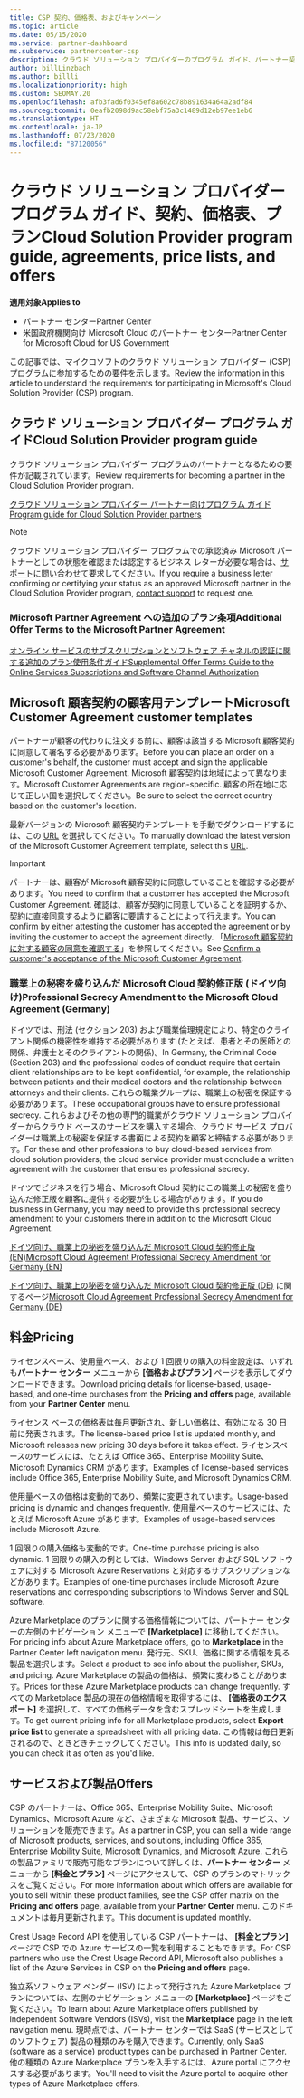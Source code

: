 ```yaml
---
title: CSP 契約、価格表、およびキャンペーン
ms.topic: article
ms.date: 05/15/2020
ms.service: partner-dashboard
ms.subservice: partnercenter-csp
description: クラウド ソリューション プロバイダーのプログラム ガイド、パートナー契約、顧客契約、料金表、プランへのリンクがあります。
author: billLinzbach
ms.author: billli
ms.localizationpriority: high
ms.custom: SEOMAY.20
ms.openlocfilehash: afb3fad6f0345ef8a602c78b891634a64a2adf84
ms.sourcegitcommit: 0eafb2098d9ac58ebf75a3c1489d12eb97ee1eb6
ms.translationtype: HT
ms.contentlocale: ja-JP
ms.lasthandoff: 07/23/2020
ms.locfileid: "87120056"
---
```

# <a name="cloud-solution-provider-program-guide-agreements-price-lists-and-offers"></a><span data-ttu-id="721ab-103">クラウド ソリューション プロバイダー プログラム ガイド、契約、価格表、プラン</span><span class="sxs-lookup"><span data-stu-id="721ab-103">Cloud Solution Provider program guide, agreements, price lists, and offers</span></span>

<span data-ttu-id="721ab-104">**適用対象**</span><span class="sxs-lookup"><span data-stu-id="721ab-104">**Applies to**</span></span>

- <span data-ttu-id="721ab-105">パートナー センター</span><span class="sxs-lookup"><span data-stu-id="721ab-105">Partner Center</span></span>
- <span data-ttu-id="721ab-106">米国政府機関向け Microsoft Cloud のパートナー センター</span><span class="sxs-lookup"><span data-stu-id="721ab-106">Partner Center for Microsoft Cloud for US Government</span></span>


<span data-ttu-id="721ab-107">この記事では、マイクロソフトのクラウド ソリューション プロバイダー (CSP) プログラムに参加するための要件を示します。</span><span class="sxs-lookup"><span data-stu-id="721ab-107">Review the information in this article to understand the requirements for participating in Microsoft's Cloud Solution Provider (CSP) program.</span></span>

## <a name="cloud-solution-provider-program-guide"></a><span data-ttu-id="721ab-108">クラウド ソリューション プロバイダー プログラム ガイド</span><span class="sxs-lookup"><span data-stu-id="721ab-108">Cloud Solution Provider program guide</span></span>

<span data-ttu-id="721ab-109">クラウド ソリューション プロバイダー プログラムのパートナーとなるための要件が記載されています。</span><span class="sxs-lookup"><span data-stu-id="721ab-109">Review requirements for becoming a partner in the Cloud Solution Provider program.</span></span>

[<span data-ttu-id="721ab-110">クラウド ソリューション プロバイダー パートナー向けプログラム ガイド</span><span class="sxs-lookup"><span data-stu-id="721ab-110">Program guide for Cloud Solution Provider partners</span></span>](https://go.microsoft.com/fwlink/p/?LinkId=617100)

>[!Note]
><span data-ttu-id="721ab-111">クラウド ソリューション プロバイダー プログラムでの承認済み Microsoft パートナーとしての状態を確認または認定するビジネス レターが必要な場合は、[サポートに問い合わせて](https://partner.microsoft.com/pcv/servicerequests/create)要求してください。</span><span class="sxs-lookup"><span data-stu-id="721ab-111">If you require a business letter confirming or certifying your status as an approved Microsoft partner in the Cloud Solution Provider program, [contact support](https://partner.microsoft.com/pcv/servicerequests/create) to request one.</span></span>

### <a name="additional-offer-terms-to-the-microsoft-partner-agreement"></a><span data-ttu-id="721ab-112">Microsoft Partner Agreement への追加のプラン条項</span><span class="sxs-lookup"><span data-stu-id="721ab-112">Additional Offer Terms to the Microsoft Partner Agreement</span></span>

[<span data-ttu-id="721ab-113">オンライン サービスのサブスクリプションとソフトウェア チャネルの認証に関する追加のプラン使用条件ガイド</span><span class="sxs-lookup"><span data-stu-id="721ab-113">Supplemental Offer Terms Guide to the Online Services Subscriptions and Software Channel Authorization</span></span>](https://query.prod.cms.rt.microsoft.com/cms/api/am/binary/RE3NOo7)

## <a name="microsoft-customer-agreement-customer-templates"></a><span data-ttu-id="721ab-114">Microsoft 顧客契約の顧客用テンプレート</span><span class="sxs-lookup"><span data-stu-id="721ab-114">Microsoft Customer Agreement customer templates</span></span>

<span data-ttu-id="721ab-115">パートナーが顧客の代わりに注文する前に、顧客は該当する Microsoft 顧客契約に同意して署名する必要があります。</span><span class="sxs-lookup"><span data-stu-id="721ab-115">Before you can place an order on a customer's behalf, the customer must accept and sign the applicable Microsoft Customer Agreement.</span></span> <span data-ttu-id="721ab-116">Microsoft 顧客契約は地域によって異なります。</span><span class="sxs-lookup"><span data-stu-id="721ab-116">Microsoft Customer Agreements are region-specific.</span></span> <span data-ttu-id="721ab-117">顧客の所在地に応じて正しい国を選択してください。</span><span class="sxs-lookup"><span data-stu-id="721ab-117">Be sure to select the correct country based on the customer's location.</span></span>

<span data-ttu-id="721ab-118">最新バージョンの Microsoft 顧客契約テンプレートを手動でダウンロードするには、この [URL](https://aka.ms/customeragreement) を選択してください。</span><span class="sxs-lookup"><span data-stu-id="721ab-118">To manually download the latest version of the Microsoft Customer Agreement template, select this [URL](https://aka.ms/customeragreement).</span></span>

>[!IMPORTANT]
><span data-ttu-id="721ab-119">パートナーは、顧客が Microsoft 顧客契約に同意していることを確認する必要があります。</span><span class="sxs-lookup"><span data-stu-id="721ab-119">You need to confirm that a customer has accepted the Microsoft Customer Agreement.</span></span> <span data-ttu-id="721ab-120">確認は、顧客が契約に同意していることを証明するか、契約に直接同意するように顧客に要請することによって行えます。</span><span class="sxs-lookup"><span data-stu-id="721ab-120">You can confirm by either attesting the customer has accepted the agreement or by inviting the customer to accept the agreement directly.</span></span> <span data-ttu-id="721ab-121">「[Microsoft 顧客契約に対する顧客の同意を確認する](confirm-customer-agreement.md)」を参照してください。</span><span class="sxs-lookup"><span data-stu-id="721ab-121">See [Confirm a customer's acceptance of the Microsoft Customer Agreement](confirm-customer-agreement.md).</span></span>

### <a name="professional-secrecy-amendment-to-the-microsoft-cloud-agreement-germany"></a><span data-ttu-id="721ab-122">職業上の秘密を盛り込んだ Microsoft Cloud 契約修正版 (ドイツ向け)</span><span class="sxs-lookup"><span data-stu-id="721ab-122">Professional Secrecy Amendment to the Microsoft Cloud Agreement (Germany)</span></span>

<span data-ttu-id="721ab-123">ドイツでは、刑法 (セクション 203) および職業倫理規定により、特定のクライアント関係の機密性を維持する必要があります (たとえば、患者とその医師との関係、弁護士とそのクライアントの関係)。</span><span class="sxs-lookup"><span data-stu-id="721ab-123">In Germany, the Criminal Code (Section 203) and the professional codes of conduct require that certain client relationships are to be kept confidential, for example, the relationship between patients and their medical doctors and the relationship between attorneys and their clients.</span></span> <span data-ttu-id="721ab-124">これらの職業グループは、職業上の秘密を保証する必要があります。</span><span class="sxs-lookup"><span data-stu-id="721ab-124">These occupational groups have to ensure professional secrecy.</span></span> <span data-ttu-id="721ab-125">これらおよびその他の専門的職業がクラウド ソリューション プロバイダーからクラウド ベースのサービスを購入する場合、クラウド サービス プロバイダーは職業上の秘密を保証する書面による契約を顧客と締結する必要があります。</span><span class="sxs-lookup"><span data-stu-id="721ab-125">For these and other professions to buy cloud-based services from cloud solution providers, the cloud service provider must conclude a written agreement with the customer that ensures professional secrecy.</span></span>

<span data-ttu-id="721ab-126">ドイツでビジネスを行う場合、Microsoft Cloud 契約にこの職業上の秘密を盛り込んだ修正版を顧客に提供する必要が生じる場合があります。</span><span class="sxs-lookup"><span data-stu-id="721ab-126">If you do business in Germany, you may need to provide this professional secrecy amendment to your customers there in addition to the Microsoft Cloud Agreement.</span></span>

[<span data-ttu-id="721ab-127">ドイツ向け、職業上の秘密を盛り込んだ Microsoft Cloud 契約修正版 (EN)</span><span class="sxs-lookup"><span data-stu-id="721ab-127">Microsoft Cloud Agreement Professional Secrecy Amendment for Germany (EN)</span></span>](https://go.microsoft.com/fwlink/?linkid=2030827&clcid=0x409)

<span data-ttu-id="721ab-128">[ドイツ向け、職業上の秘密を盛り込んだ Microsoft Cloud 契約修正版 (DE)](https://go.microsoft.com/fwlink/?linkid=2030827&clcid=0x407) に関するページ</span><span class="sxs-lookup"><span data-stu-id="721ab-128">[Microsoft Cloud Agreement Professional Secrecy Amendment for Germany (DE)](https://go.microsoft.com/fwlink/?linkid=2030827&clcid=0x407)</span></span>

## <a name="pricing"></a><span data-ttu-id="721ab-129">料金</span><span class="sxs-lookup"><span data-stu-id="721ab-129">Pricing</span></span>

<span data-ttu-id="721ab-130">ライセンスベース、使用量ベース、および 1 回限りの購入の料金設定は、いずれも**パートナー センター** メニューから **[価格およびプラン]** ページを表示してダウンロードできます。</span><span class="sxs-lookup"><span data-stu-id="721ab-130">Download pricing details for license-based, usage-based, and one-time purchases from the **Pricing and offers** page, available from your **Partner Center** menu.</span></span>

<span data-ttu-id="721ab-131">ライセンス ベースの価格表は毎月更新され、新しい価格は、有効になる 30 日前に発表されます。</span><span class="sxs-lookup"><span data-stu-id="721ab-131">The license-based price list is updated monthly, and Microsoft releases new pricing 30 days before it takes effect.</span></span> <span data-ttu-id="721ab-132">ライセンスベースのサービスには、たとえば Office 365、Enterprise Mobility Suite、Microsoft Dynamics CRM があります。</span><span class="sxs-lookup"><span data-stu-id="721ab-132">Examples of license-based services include Office 365, Enterprise Mobility Suite, and Microsoft Dynamics CRM.</span></span> 

<span data-ttu-id="721ab-133">使用量ベースの価格は変動的であり、頻繁に変更されています。</span><span class="sxs-lookup"><span data-stu-id="721ab-133">Usage-based pricing is dynamic and changes frequently.</span></span> <span data-ttu-id="721ab-134">使用量ベースのサービスには、たとえば Microsoft Azure があります。</span><span class="sxs-lookup"><span data-stu-id="721ab-134">Examples of usage-based services include Microsoft Azure.</span></span>

<span data-ttu-id="721ab-135">1 回限りの購入価格も変動的です。</span><span class="sxs-lookup"><span data-stu-id="721ab-135">One-time purchase pricing is also dynamic.</span></span> <span data-ttu-id="721ab-136">1 回限りの購入の例としては、Windows Server および SQL ソフトウェアに対する Microsoft Azure Reservations と対応するサブスクリプションなどがあります。</span><span class="sxs-lookup"><span data-stu-id="721ab-136">Examples of one-time purchases include Microsoft Azure reservations and corresponding subscriptions to Windows Server and SQL software.</span></span>

<span data-ttu-id="721ab-137">Azure Marketplace のプランに関する価格情報については、パートナー センターの左側のナビゲーション メニューで **[Marketplace]** に移動してください。</span><span class="sxs-lookup"><span data-stu-id="721ab-137">For pricing info about Azure Marketplace offers, go to **Marketplace** in the Partner Center left navigation menu.</span></span> <span data-ttu-id="721ab-138">発行元、SKU、価格に関する情報を見る製品を選択します。</span><span class="sxs-lookup"><span data-stu-id="721ab-138">Select a product to see info about the publisher, SKUs, and pricing.</span></span> <span data-ttu-id="721ab-139">Azure Marketplace の製品の価格は、頻繁に変わることがあります。</span><span class="sxs-lookup"><span data-stu-id="721ab-139">Prices for these Azure Marketplace products can change frequently.</span></span> <span data-ttu-id="721ab-140">すべての Marketplace 製品の現在の価格情報を取得するには、 **[価格表のエクスポート]** を選択して、すべての価格データを含むスプレッドシートを生成します。</span><span class="sxs-lookup"><span data-stu-id="721ab-140">To get current pricing info for all Marketplace products, select **Export price list** to generate a spreadsheet with all pricing data.</span></span> <span data-ttu-id="721ab-141">この情報は毎日更新されるので、ときどきチェックしてください。</span><span class="sxs-lookup"><span data-stu-id="721ab-141">This info is updated daily, so you can check it as often as you'd like.</span></span>

## <a name="offers"></a><span data-ttu-id="721ab-142">サービスおよび製品</span><span class="sxs-lookup"><span data-stu-id="721ab-142">Offers</span></span>

<span data-ttu-id="721ab-143">CSP のパートナーは、Office 365、Enterprise Mobility Suite、Microsoft Dynamics、Microsoft Azure など、さまざまな Microsoft 製品、サービス、ソリューションを販売できます。</span><span class="sxs-lookup"><span data-stu-id="721ab-143">As a partner in CSP, you can sell a wide range of Microsoft products, services, and solutions, including Office 365, Enterprise Mobility Suite, Microsoft Dynamics, and Microsoft Azure.</span></span> <span data-ttu-id="721ab-144">これらの製品ファミリで販売可能なプランについて詳しくは、**パートナー センター** メニューから **[料金とプラン]** ページにアクセスして、CSP のプランのマトリックスをご覧ください。</span><span class="sxs-lookup"><span data-stu-id="721ab-144">For more information about which offers are available for you to sell within these product families, see the CSP offer matrix on the **Pricing and offers** page, available from your **Partner Center** menu.</span></span> <span data-ttu-id="721ab-145">このドキュメントは毎月更新されます。</span><span class="sxs-lookup"><span data-stu-id="721ab-145">This document is updated monthly.</span></span>

<span data-ttu-id="721ab-146">Crest Usage Record API を使用している CSP パートナーは、 **[料金とプラン]** ページで CSP での Azure サービスの一覧を利用することもできます。</span><span class="sxs-lookup"><span data-stu-id="721ab-146">For CSP partners who use the Crest Usage Record API, Microsoft also publishes a list of the Azure Services in CSP on the **Pricing and offers** page.</span></span>

<span data-ttu-id="721ab-147">独立系ソフトウェア ベンダー (ISV) によって発行された Azure Marketplace プランについては、左側のナビゲーション メニューの **[Marketplace]** ページをご覧ください。</span><span class="sxs-lookup"><span data-stu-id="721ab-147">To learn about Azure Marketplace offers published by Independent Software Vendors  (ISVs), visit the **Marketplace** page in the left navigation menu.</span></span> <span data-ttu-id="721ab-148">現時点では、パートナー センターでは SaaS (サービスとしてのソフトウェア) 製品の種類のみを購入できます。</span><span class="sxs-lookup"><span data-stu-id="721ab-148">Currently, only SaaS (software as a service) product types can be purchased in Partner Center.</span></span> <span data-ttu-id="721ab-149">他の種類の Azure Marketplace プランを入手するには、Azure portal にアクセスする必要があります。</span><span class="sxs-lookup"><span data-stu-id="721ab-149">You'll need to visit the Azure portal to acquire other types of Azure Marketplace offers.</span></span>
